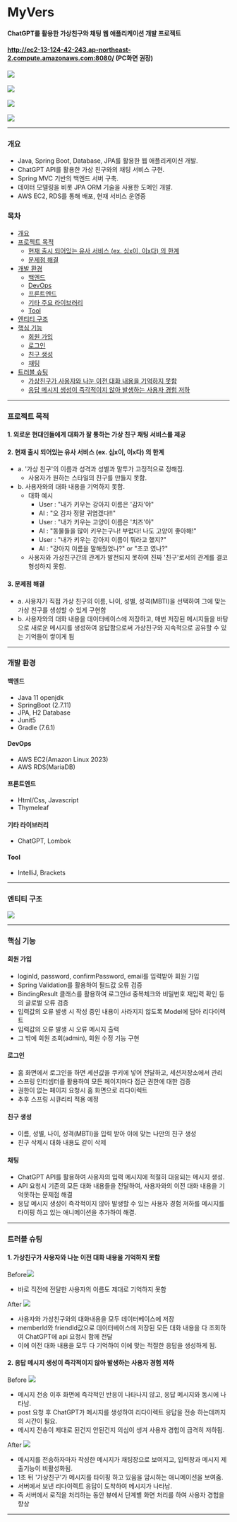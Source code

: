 # MyVers
#### ChatGPT를 활용한 가상친구와 채팅 웹 애플리케이션 개발 프로젝트
#### http://ec2-13-124-42-243.ap-northeast-2.compute.amazonaws.com:8080/ (PC화면 권장)
![](src/main/resources/readme/loginPage.png) <br><br>
![](src/main/resources/readme/makeFriend.png) <br><br>
![](src/main/resources/readme/friendsPage.png) <br><br>
![](src/main/resources/readme/chat.png)


-------------------
### 개요
- Java, Spring Boot, Database, JPA를 활용한 웹 애플리케이션 개발.
- ChatGPT API를 활용한 가상 친구와의 채팅 서비스 구현.
- Spring MVC 기반의 백엔드 서버 구축.
- 데이터 모델링을 비롯 JPA ORM 기술을 사용한 도메인 개발.
- AWS EC2, RDS를 통해 배포, 현재 서비스 운영중


### 목차
- [개요](#개요)
- [프로젝트 목적](#프로젝트-목적)
  * [현재 출시 되어있는 유사 서비스 (ex. 심x이, 이x다) 의 한계](#2.-현재-출시-되어있는-유사-서비스-(ex.-심x이,-이x다)-의-한계)
  * [문제점 해결](#3.-문제점-해결)
- [개발 환경](#개발-환경)
  * [백엔드](#백엔드)
  * [DevOps](#DevOps)
  * [프론트엔드](#프론트엔드)
  * [기타 주요 라이브러리](#기타-라이브러리)
  * [Tool](#Tool)
- [엔티티 구조](#엔티티-구조)
- [핵심 기능](#핵심-기능)
  - [회원 가입](#회원-가입)
  - [로그인](#로그인)
  - [친구 생성](#친구-생성)
  - [채팅](#채팅)
- [트러블 슈팅](#트러블-슈팅)
  - [가상친구가 사용자와 나눈 이전 대화 내용을 기억하지 못함](#1.-가상친구가-사용자와-나눈-이전-대화-내용을-기억하지-못함)
  - [응답 메시지 생성이 즉각적이지 않아 발생하는 사용자 경험 저하](#2.-응답-메시지-생성이-즉각적이지-않아-발생하는-사용자-경험-저하)



-------------------


### 프로젝트 목적
#### 1. 외로운 현대인들에게 대화가 잘 통하는 가상 친구 채팅 서비스를 제공
#### 2. 현재 출시 되어있는 유사 서비스 (ex. 심x이, 이x다) 의 한계
- a. '가상 친구'의 이름과 성격과 성별과 말투가 고정적으로 정해짐. 
  - 사용자가 원하는 스타일의 친구를 만들지 못함.
- b. 사용자와의 대화 내용을 기억하지 못함.
  - 대화 예시
    - User : "내가 키우는 강아지 이름은 '감자'야"
    - AI : "오 감자 정말 귀엽겠다!!"
    - User : "내가 키우는 고양이 이름은 '치즈'야"
    - AI : "동물들을 많이 키우는구나! 부럽다! 나도 고양이 좋아해!"
    - User : "내가 키우는 강아지 이름이 뭐라고 했지?"
    - AI : "강아지 이름을 말해줬었나?" or "초코 였나?"
  - 사용자와 가상친구간의 관계가 발전되지 못하여 진짜 '친구'로서의 관계를 결코 형성하지 못함.
#### 3. 문제점 해결
- a. 사용자가 직접 가상 친구의 이름, 나이, 성별, 성격(MBTI)을 선택하여 그에 맞는 가상 친구를 생성할 수 있게 구현함
- b. 사용자와의 대화 내용을 데이터베이스에 저장하고, 매번 저장된 메시지들을 바탕으로 새로운 메시지를 생성하여 응답함으로써 가상친구와 지속적으로 공유할 수 있는 기억들이 쌓이게 됨


-------------------


### 개발 환경
#### 백엔드
- Java 11 openjdk
- SpringBoot (2.7.11)
- JPA, H2 Database
- Junit5
- Gradle (7.6.1)

#### DevOps
- AWS EC2(Amazon Linux 2023) 
- AWS RDS(MariaDB)

#### 프론트엔드
- Html/Css, Javascript
- Thymeleaf

#### 기타 라이브러리
- ChatGPT, Lombok 

#### Tool
- IntelliJ, Brackets   

-------------------

### 엔티티 구조
![](src/main/resources/readme/entity.png)
   
   
-------------------

### 핵심 기능
#### 회원 가입
  - loginId, password, confirmPassword, email를 입력받아 회원 가입
  - Spring Validation를 활용하여 필드값 오류 검증
  - BindingResult 클래스를 활용하여 로그인id 중복체크와 비밀번호 재입력 확인 등의 글로벌 오류 검증
  - 입력값의 오류 발생 시 작성 중인 내용이 사라지지 않도록 Model에 담아 리다이렉트
  - 입력값의 오류 발생 시 오류 메시지 출력  
  - 그 밖에 회원 조회(admin), 회원 수정 기능 구현
#### 로그인
  - 홈 화면에서 로그인을 하면 세션값을 쿠키에 넣어 전달하고, 세션저장소에서 관리
  - 스프링 인터셉터를 활용하여 모든 페이지마다 접근 권한에 대한 검증
  - 권한이 없는 페이지 요청시 홈 화면으로 리다이렉트
  - 추후 스프링 시큐리티 적용 예정
#### 친구 생성
  - 이름, 성별, 나이, 성격(MBTI)을 입력 받아 이에 맞는 나만의 친구 생성
  - 친구 삭제시 대화 내용도 같이 삭제
#### 채팅
  - ChatGPT API를 활용하여 사용자의 입력 메시지에 적절히 대응되는 메시지 생성.
  - API 요청시 기존의 모든 대화 내용들을 전달하여, 사용자와의 이전 대화 내용을 기억못하는 문제점 해결
  - 응답 메시지 생성이 즉각적이지 않아 발생할 수 있는 사용자 경험 저하를 메시지를 타이핑 하고 있는 애니메이션을 추가하여 해결. 

   
-------------------


### 트러블 슈팅
#### 1. 가상친구가 사용자와 나눈 이전 대화 내용을 기억하지 못함
Before![](src/main/resources/readme/memoryissue/1.before.png)
- 바로 직전에 전달한 사용자의 이름도 제대로 기억하지 못함 
 
After ![](src/main/resources/readme/memoryissue/2.after.png)
- 사용자와 가상친구와의 대화내용을 모두 데이터베이스에 저장
- memberId와 friendId값으로 데이터베이스에 저장된 모든 대화 내용을 다 조회하여 ChatGPT에 api 요청시 함께 전달  
- 이에 이전 대화 내용을 모두 다 기억하여 이에 맞는 적절한 응답을 생성하게 됨.

#### 2. 응답 메시지 생성이 즉각적이지 않아 발생하는 사용자 경험 저하
Before ![](src/main/resources/readme/responsedelay/before.gif)
- 메시지 전송 이후 화면에 즉각적인 반응이 나타나지 않고, 응답 메시지와 동시에 나타남.
- post 요청 후 ChatGPT가 메시지를 생성하여 리다이렉트 응답을 전송 하는데까지의 시간이 필요.
- 메시지 전송이 제대로 된건지 안된건지 의심이 생겨 사용자 경험이 급격히 저하됨.

After ![](src/main/resources/readme/responsedelay/after.gif)
- 메시지를 전송하자마자 작성한 메시지가 채팅장으로 보여지고, 입력창과 메시지 제출기능이 비활성화됨.
- 1초 뒤 '가상친구'가 메시지를 타이핑 하고 있음을 암시하는 애니메이션을 보여줌.
- 서버에서 보낸 리다이렉트 응답이 도착하여 메시지가 나타남.
- 즉 서버에서 로직을 처리하는 동안 뷰에서 단계별 화면 처리를 하여 사용자 경험을 향상


--------------------------
